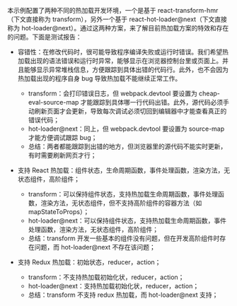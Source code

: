 本示例配置了两种不同的热加载开发环境，一个是基于 react-transform-hmr（下文直接称为 transform），另外一个基于 react-hot-loader@next（下文直接称为 hot-loader@next）。通过这两种方案，来了解目前热加载方案的特效和存在的问题。下面是测试报告：

- 容错性：在修改代码时，很可能导致程序编译失败或运行时错误。我们希望热加载出现的语法错误和运行时异常，能够显示在浏览器控制台里或页面上。并且能够显示异常堆栈信息，方便跟踪到具体出错的代码行。此外，也不会因为热加载出现的程序自身 bug 导致热加载不能继续正常工作。

  - transform：会打印错误日志，但 webpack.devtool 要设置为 cheap-eval-source-map 才能跟踪到具体哪一行代码出错。此外，源代码必须手动刷新页面才会更新，导致每次调试必须切回到编辑器中才能查看真正的错误代码；
  - hot-loader@next：同上，但 webpack.devtool 要设置为 source-map 才能方便调试跟踪 bug；
  - 总结：两者都能跟踪到出错的地方，但浏览器里的源代码不能实时更新，有时需要刷新网页才行；

- 支持 React 热加载：组件状态，生命周期函数，事件处理函数，渲染方法，无状态组件，高阶组件；

  - transform：可以保持组件状态，支持热加载生命周期函数，事件处理函数，渲染方法，无状态组件，但不支持高阶组件的容器方法（如 mapStateToProps）；
  - hot-loader@next：可以保持组件状态，支持热加载生命周期函数，事件处理函数，渲染方法，无状态组件，高阶组件；
  - 总结：transform 开发一些基本的组件没有问题，但在开发高阶组件时存在问题，而 hot-loader@next 不存在该问题；

- 支持 Redux 热加载：初始状态，reducer，action；

  - transform：不支持热加载初始化状，reducer，action；
  - hot-loader@next：支持热加载初始化状，reducer，action；
  - 总结：transform 不支持 redux 热加载，而 hot-loader@next 支持；
